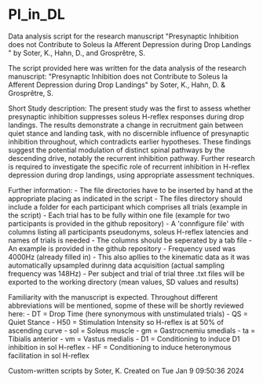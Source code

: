 # PI_in_DL
Data analysis script for the research manuscript "Presynaptic Inhibition does not Contribute to Soleus Ia Afferent Depression during Drop Landings " by Soter, K., Hahn, D., and Grosprêtre, S.

The script provided here was written for the data analysis of the research manuscript:
    "Presynaptic Inhibition does not Contribute to Soleus 
     Ia Afferent Depression during Drop Landings" 
     by Soter, K., Hahn, D. & Grosprêtre, S.

Short Study description:
    The present study was the first to assess whether presynaptic inhibition 
    suppresses soleus H-reflex responses during drop landings. The results 
    demonstrate a change in recruitment gain between quiet stance and landing 
    task, with no discernible influence of presynaptic inhibition throughout, 
    which contradicts earlier hypotheses. These findings suggest the potential
    modulation of distinct spinal pathways by the descending drive, notably 
    the recurrent inhibition pathway. Further research is required to 
    investigate the specific role of recurrent inhibition in H-reflex 
    depression during drop landings, using appropriate assessment techniques.

Further information:
    - The file directories have to be inserted by hand at the appropriate placing
      as indicated in the script
	- The files directory should include a folder for each participant which
	  comprises all trials (example in the script)
	- Each trial has to be fully within one file (example for two participants
	  is provided in the github repository)
    - A 'connfigure file' with columns listing all participants pseudonyms, soleus
      H-reflex latencies and names of trials is needed
	- The columns should be seperated by a tab file
	- An example is provided in the github repository
    - Frequency used was 4000Hz (already filled in)
    - This also apllies to the kinematic data as it was automatically upsampled
      durinng data acquisition (actual sampling frequency was 148Hz)
    - Per subject and trial of trial three .txt files will be exported to 
      the working directory (mean values, SD values and results)

Familiarity with the manuscript is expected. Throughout different abbreviations
will be mentioned, sopme of these will be shortly reviewed here:
    - DT    = Drop Time (here synonymous with unstimulated trials)
    - QS    = Quiet Stance
    - H50   = Stimulation Intensity so H-reflex is at 50% of ascending curve
    - sol   = Soleus muscle
    - gm    = Gastrocnemiu smedials
    - ta    = Tibialis anterior
    - vm    = Vastus medialis
    - D1    = Conditioning to induce D1 inhibition in sol H-reflex
    - HF    = Conditioning to induce heteronymous facilitation in sol H-reflex

Custom-written scripts by Soter, K.
Created on Tue Jan  9 09:50:36 2024
